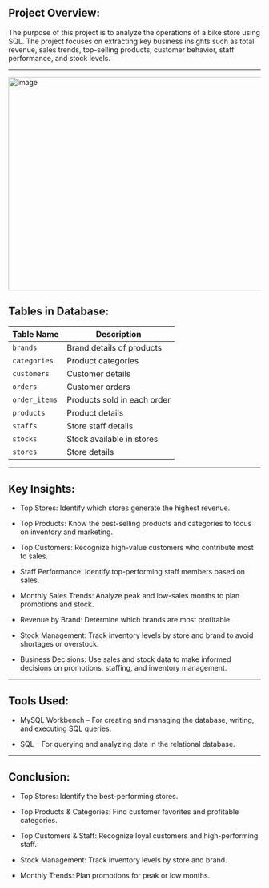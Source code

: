 ## Project Overview:
The purpose of this project is to analyze the operations of a bike store using SQL. The project focuses on extracting key business insights such as total revenue, sales trends, top-selling products, customer behavior, staff performance, and stock levels.

---

<img width="1020" height="426" alt="image" src="https://github.com/user-attachments/assets/8001e661-b3ea-415b-8dc5-efcc9b42385c" />

## Tables in Database:

| Table Name    | Description                       |
|---------------|-----------------------------------|
| `brands`      | Brand details of products         |
| `categories`  | Product categories                |
| `customers`   | Customer details                  |
| `orders`      | Customer orders                   |
| `order_items` | Products sold in each order       |
| `products`    | Product details                   |
| `staffs`      | Store staff details               |
| `stocks`      | Stock available in stores         |
| `stores`      | Store details                     |

---

## Key Insights:

- Top Stores: Identify which stores generate the highest revenue.

- Top Products: Know the best-selling products and categories to focus on inventory and marketing.

- Top Customers: Recognize high-value customers who contribute most to sales.

- Staff Performance: Identify top-performing staff members based on sales.

- Monthly Sales Trends: Analyze peak and low-sales months to plan promotions and stock.

- Revenue by Brand: Determine which brands are most profitable.

- Stock Management: Track inventory levels by store and brand to avoid shortages or overstock.

- Business Decisions: Use sales and stock data to make informed decisions on promotions, staffing, and inventory management.

---

## Tools Used:

- MySQL Workbench – For creating and managing the database, writing, and executing SQL queries.

- SQL – For querying and analyzing data in the relational database.

---

## Conclusion:

- Top Stores: Identify the best-performing stores.

- Top Products & Categories: Find customer favorites and profitable categories.

- Top Customers & Staff: Recognize loyal customers and high-performing staff.

- Stock Management: Track inventory levels by store and brand.

- Monthly Trends: Plan promotions for peak or low months.
